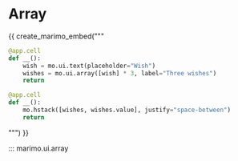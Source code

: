 # Array

{{ create_marimo_embed("""

```python
@app.cell
def __():
    wish = mo.ui.text(placeholder="Wish")
    wishes = mo.ui.array([wish] * 3, label="Three wishes")
    return

@app.cell
def __():
    mo.hstack([wishes, wishes.value], justify="space-between")
    return
```

""") }}

::: marimo.ui.array
